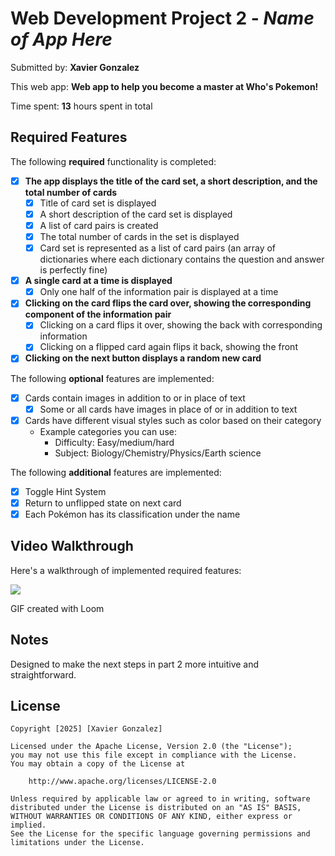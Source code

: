 # Web Development Project 2 - *Name of App Here*

Submitted by: **Xavier Gonzalez**

This web app: **Web app to help you become a master at Who's Pokemon!**

Time spent: **13** hours spent in total

## Required Features

The following **required** functionality is completed:


- [x] **The app displays the title of the card set, a short description, and the total number of cards**
  - [x] Title of card set is displayed 
  - [x] A short description of the card set is displayed 
  - [x] A list of card pairs is created
  - [x] The total number of cards in the set is displayed 
  - [x] Card set is represented as a list of card pairs (an array of dictionaries where each dictionary contains the question and answer is perfectly fine)
- [x] **A single card at a time is displayed**
  - [x] Only one half of the information pair is displayed at a time
- [x] **Clicking on the card flips the card over, showing the corresponding component of the information pair**
  - [x] Clicking on a card flips it over, showing the back with corresponding information 
  - [x] Clicking on a flipped card again flips it back, showing the front
- [x] **Clicking on the next button displays a random new card**

The following **optional** features are implemented:

- [x] Cards contain images in addition to or in place of text
  -[x] Some or all cards have images in place of or in addition to text
- [x] Cards have different visual styles such as color based on their category
  - Example categories you can use:
    - Difficulty: Easy/medium/hard
    - Subject: Biology/Chemistry/Physics/Earth science

The following **additional** features are implemented:

* [x] Toggle Hint System
* [x] Return to unflipped state on next card
* [x] Each Pokémon has its classification under the name

## Video Walkthrough

Here's a walkthrough of implemented required features:

<div>
    <a href="https://www.loom.com/share/22e428f0301c43fa8ddf0d87aeaf51f0">
    </a>
    <a href="https://www.loom.com/share/22e428f0301c43fa8ddf0d87aeaf51f0">
      <img style="max-width:300px;" src="https://cdn.loom.com/sessions/thumbnails/22e428f0301c43fa8ddf0d87aeaf51f0-e5d1cf8d4f98c5f9-full-play.gif">
    </a>
  </div>

<!-- Replace this with whatever GIF tool you used! -->
GIF created with Loom  
<!-- Recommended tools:
[Kap](https://getkap.co/) for macOS
[ScreenToGif](https://www.screentogif.com/) for Windows
[peek](https://github.com/phw/peek) for Linux. -->

## Notes

Designed to make the next steps in part 2 more intuitive and straightforward. 

## License

    Copyright [2025] [Xavier Gonzalez]

    Licensed under the Apache License, Version 2.0 (the "License");
    you may not use this file except in compliance with the License.
    You may obtain a copy of the License at

        http://www.apache.org/licenses/LICENSE-2.0

    Unless required by applicable law or agreed to in writing, software
    distributed under the License is distributed on an "AS IS" BASIS,
    WITHOUT WARRANTIES OR CONDITIONS OF ANY KIND, either express or implied.
    See the License for the specific language governing permissions and
    limitations under the License.